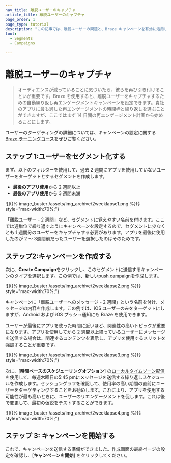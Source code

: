 ```yaml
---
nav_title: 離脱ユーザーのキャプチャ
article_title: 離脱ユーザーのキャプチャ
page_order: 1
page_type: tutorial
description: "この記事では、離脱ユーザーの問題と、Braze キャンペーンを有効に活用してこれらのユーザーを再度獲得する方法について説明します。"
tool:
  - Segments
  - Campaigns

---
```


# 離脱ユーザーのキャプチャ

> オーディエンスが減っていることに気づいたら、彼らを再び引き付けることいが重要です。Braze を使用すると、離脱ユーザーをキャプチャするための自動繰り返し再エンゲージメントキャンペーンを設定できます。貴社のアプリに最も適した再エンゲージメントの時間枠と繰り返しを選ぶことができますが、ここではまず 14 日間の再エンゲージメント計画から始めることにします。

ユーザーのターゲティングの詳細については、キャンペーンの設定に関する [Braze ラーニングコース](https://learning.braze.com/campaign-setup-delivery-targeting-conversions)をぜひご覧ください。

## ステップ 1:ユーザーをセグメント化する

まず、以下のフィルターを使用して、過去 2 週間にアプリを使用していないユーザーをターゲットとするセグメントを作成します。

- **最後のアプリ使用**から 2 週間以上
- **最後のアプリ使用**から 3 週間未満

\![]({% image_buster /assets/img_archive/2weeklapse1.png %}){: style="max-width:70%;"}

「離脱ユーザー - 2 週間」など、セグメントに覚えやすい名前を付けます。ここでは週単位で繰り返すようにキャンペーンを設定するので、セグメントに少なくとも 1 週間分のユーザーをキャプチャする必要があります。アプリを最後に使用したのが 2 ～ 3週間前だったユーザーを選択したのはそのためです。

## ステップ2:キャンペーンを作成する

次に、**Create Campaign**をクリックし、このセグメントに送信するキャンペーンのタイプを選択します。この例では、新しい[push campaign]({{site.baseurl}}/user_guide/message_building_by_channel/push/creating_a_push_message)を作成します。

\![]({% image_buster /assets/img_archive/2weeklapse2.png %}){: style="max-width:70%;"}

キャンペーンに「離脱ユーザーへのメッセージ - 2 週間」という名前を付け、メッセージの内容を作成します。この例では、iOS ユーザーのみをターゲットにしますが、Android および iOS プッシュ通知にも Braze を使用できます。 

ユーザーが最後にアプリを使った時間に近いほど、関連性の高いトピックが重要になります。アプリを使用してから 2 週間以上経っているユーザーにメッセージを送信する場合は、関連するコンテンツを表示し、アプリを使用するメリットを強調することが重要です。

\![]({% image_buster /assets/img_archive/2weeklapse3.png %}){: style="max-width:70%;"}

次に、[**時間ベースのスケジューリングオプション**] の[ローカルタイムゾーン配信]({{site.baseurl}}/help/faqs/#what-does-local-time-zone-delivery-offer)を使用して、毎週木曜日の5:45 pmにメッセージを送信する繰り返しスケジュールを作成します。セッショングラフを確認して、使用率の高い期間の直前にユーザーをターゲティングすることをお勧めします。これにより、アプリを使用する可能性が最も高いときに、ユーザーのリエンゲージメントを促します。これは後で変更して、最初の仮説をテストすることができます。

\![]({% image_buster /assets/img_archive/2weeklapse4.png %}){: style="max-width:70%;"}

## ステップ 3: キャンペーンを開始する

これで、キャンペーンを送信する準備ができました。作成画面の最終ページの設定を確認し、[**キャンペーンを開始**] をクリックしてください。

